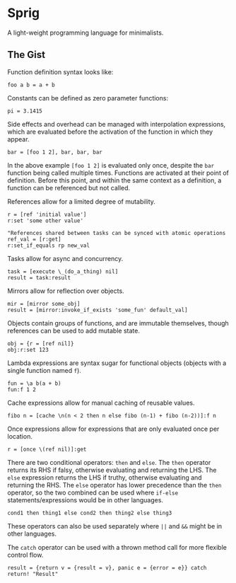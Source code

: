 # Sprig
A light-weight programming language for minimalists.

## The Gist
Function definition syntax looks like:
```
foo a b = a + b
```
Constants can be defined as zero parameter functions:
```
pi = 3.1415
```
Side effects and overhead can be managed with interpolation expressions, which are evaluated before the activation of the function in which they appear.
```
bar = [foo 1 2], bar, bar, bar
```
In the above example `[foo 1 2]` is evaluated only once, despite the `bar` function being called multiple times.  Functions are activated at their point of definition.  Before this point, and within the same context as a definition, a function can be referenced but not called.

References allow for a limited degree of mutability.
```
r = [ref 'initial value']
r:set 'some other value'

"References shared between tasks can be synced with atomic operations
ref_val = [r:get]
r:set_if_equals rp new_val
```

Tasks allow for async and concurrency.
```
task = [execute \_(do_a_thing) nil]
result = task:result
```

Mirrors allow for reflection over objects.
```
mir = [mirror some_obj]
result = [mirror:invoke_if_exists 'some_fun' default_val]
```

Objects contain groups of functions, and are immutable themselves, though references can be used to add mutable state.
```
obj = {r = [ref nil]}
obj:r:set 123
```

Lambda expressions are syntax sugar for functional objects (objects with a single function named `f`).
```
fun = \a b(a + b)
fun:f 1 2
```

Cache expressions allow for manual caching of reusable values.
```
fibo n = [cache \n(n < 2 then n else fibo (n-1) + fibo (n-2))]:f n
```

Once expressions allow for expressions that are only evaluated once per location.
```
r = [once \(ref nil)]:get
```

There are two conditional operators: `then` and `else`.  The `then` operator returns its RHS if falsy, otherwise evaluating and returning the LHS.  The `else` expression returns the LHS if truthy, otherwise evaluating and returning the RHS.  The `else` operator has lower precedence than the `then` operator, so the two combined can be used where `if-else` statements/expressions would be in other languages.
```
cond1 then thing1 else cond2 then thing2 else thing3
```
These operators can also be used separately where `||` and `&&` might be in other languages.

The `catch` operator can be used with a thrown method call for more flexible control flow.
```
result = {return v = {result = v}, panic e = {error = e}} catch return! "Result"
```
